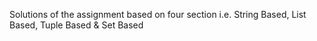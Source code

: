 Solutions of the assignment based on four section i.e. String Based, List Based, Tuple Based & Set Based

